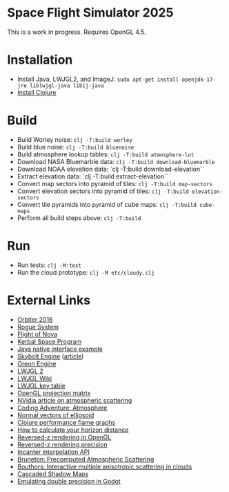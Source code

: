 # Space Flight Simulator 2025

This is a work in progress. Requires OpenGL 4.5.

# Installation

* Install Java, LWJGL2, and ImageJ: `sudo apt-get install openjdk-17-jre liblwjgl-java libij-java`
* [Install Clojure](https://clojure.org/guides/install_clojure)

# Build
* Build Worley noise: `clj -T:build worley`
* Build blue noise: `clj -T:build bluenoise`
* Build atmosphere lookup tables: `clj -T:build atmosphere-lut`
* Download NASA Bluemarble data: `clj -T:build download-bluemarble`
* Download NOAA elevation data: `clj -T:build download-elevation``
* Extract elevation data: `clj -T:build extract-elevation``
* Convert map sectors into pyramid of tiles: `clj -T:build map-sectors`
* Convert elevation sectors into pyramid of tiles: `clj -T:build elevation-sectors`
* Convert tile pyramids into pyramid of cube maps: `clj -T:build cube-maps`
* Perform all build steps above: `clj -T:build`

# Run

* Run tests: `clj -M:test`
* Run the cloud prototype: `clj -M etc/cloudy.clj`

# External Links

* [Orbiter 2016](https://github.com/mschweiger/orbiter)
* [Rogue System](http://imagespaceinc.com/rogsys/)
* [Flight of Nova](https://flight-of-nova.com/)
* [Kerbal Space Program](https://www.kerbalspaceprogram.com/)
* [Java native interface example](https://www.baeldung.com/jni)
* [Skybolt Engine](https://github.com/Piraxus/Skybolt/) ([article](https://piraxus.com/2021/07/28/rendering-planetwide-volumetric-clouds-in-skybolt/))
* [Oreon Engine](https://github.com/fynnfluegge/oreon-engine)
* [LWJGL 2](http://legacy.lwjgl.org/)
* [LWJGL Wiki](http://wiki.lwjgl.org/)
* [LWJGL key table](https://gist.github.com/Mumfrey/5cfc3b7e14fef91b6fa56470dc05218a)
* [OpenGL projection matrix](https://www.scratchapixel.com/lessons/3d-basic-rendering/perspective-and-orthographic-projection-matrix/opengl-perspective-projection-matrix)
* [NVidia article on atmospheric scattering](https://developer.nvidia.com/gpugems/gpugems2/part-ii-shading-lighting-and-shadows/chapter-16-accurate-atmospheric-scattering)
* [Coding Adventure: Atmosphere](https://www.youtube.com/watch?v=DxfEbulyFcY)
* [Normal vectors of ellipsoid](https://math.stackexchange.com/questions/2931909/normal-of-a-point-on-the-surface-of-an-ellipsoid/2931931)
* [Clojure performance flame graphs](https://github.com/clojure-goes-fast/clj-async-profiler)
* [How to calculate your horizon distance](https://darkskydiary.wordpress.com/2015/05/25/how-to-calculate-your-horizon-distance/)
* [Reversed-z rendering in OpenGL](https://nlguillemot.wordpress.com/2016/12/07/reversed-z-in-opengl/)
* [Reversed-z rendering precision](https://developer.nvidia.com/content/depth-precision-visualized)
* [Incanter interpolation API](https://incanter.github.io/incanter/interpolation-api.html)
* [Bruneton: Precomputed Atmospheric Scattering](https://hal.inria.fr/inria-00288758/document)
* [Bouthors: Interactive multiple anisotropic scattering in clouds](https://hal.inria.fr/file/index/docid/333007/filename/clouds.pdf)
* [Cascaded Shadow Maps](https://dev.theomader.com/cascaded-shadow-mapping-1/)
* [Emulating double precision in Godot](https://godotengine.org/article/emulating-double-precision-gpu-render-large-worlds)
